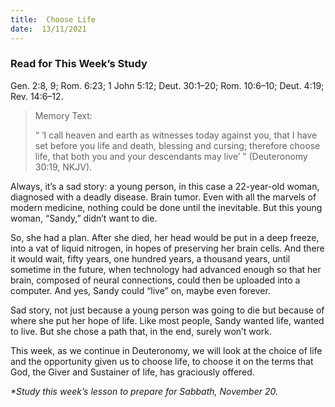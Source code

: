 ```yaml
---
title:  Choose Life
date:  13/11/2021
---
```


### Read for This Week’s Study
Gen. 2:8, 9; Rom. 6:23; 1 John 5:12; Deut. 30:1–20; Rom. 10:6–10; Deut. 4:19; Rev. 14:6–12.

> <p>Memory Text:</p>
> “ ‘I call heaven and earth as witnesses today against you, that I have set before you life and death, blessing and cursing; therefore choose life, that both you and your descendants may live’ ” (Deuteronomy 30:19, NKJV).

Always, it’s a sad story: a young person, in this case a 22-year-old woman, diagnosed with a deadly disease. Brain tumor. Even with all the marvels of modern medicine, nothing could be done until the inevitable. But this young woman, “Sandy,” didn’t want to die.

So, she had a plan. After she died, her head would be put in a deep freeze, into a vat of liquid nitrogen, in hopes of preserving her brain cells. And there it would wait, fifty years, one hundred years, a thousand years, until sometime in the future, when technology had advanced enough so that her brain, composed of neural connections, could then be uploaded into a computer. And yes, Sandy could “live” on, maybe even forever.

Sad story, not just because a young person was going to die but because of where she put her hope of life. Like most people, Sandy wanted life, wanted to live. But she chose a path that, in the end, surely won’t work.

This week, as we continue in Deuteronomy, we will look at the choice of life and the opportunity given us to choose life, to choose it on the terms that God, the Giver and Sustainer of life, has graciously offered.

_*Study this week’s lesson to prepare for Sabbath, November 20._